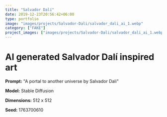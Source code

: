 ```yaml
---
title: "Salvador Dalí"
date: 2019-12-23T20:56:42+06:00
type: portfolio
image: "images/projects/Salvador-Dali/salvador_dali_ai_1.webp"
category: ["FAKE"]
project_images: ["images/projects/Salvador-Dali/salvador_dali_ai_1.webp"]
---
```


# AI generated Salvador Dalí inspired art

**Prompt:** "A portal to another universe by Salvador Dali"

**Model:** Stable Diffusion

**Dimensions:** 512 x 512

**Seed:** 1763700610
